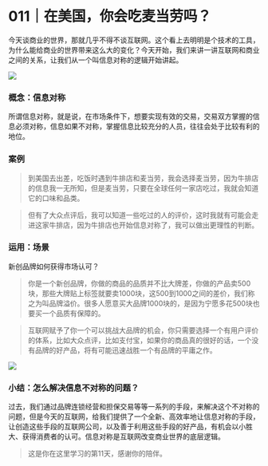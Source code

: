 # 011｜在美国，你会吃麦当劳吗？

今天谈商业的世界，那就几乎不得不谈互联网。这个看上去明明是个技术的工具，为什么能给商业的世界带来这么大的变化？今天开始，我们来讲一讲互联网和商业之间的关系，让我们从一个叫信息对称的逻辑开始讲起。

![](../img/62840f7337448890a34af884de49296b.jpg)

### 概念：信息对称

所谓信息对称，就是说，在市场条件下，想要实现有效的交易，交易双方掌握的信息必须对称，信息如果不对称，掌握信息比较充分的人员，往往会处于比较有利的地位。

### 案例

> 到美国去出差，吃饭时遇到牛排店和麦当劳，我会选择麦当劳，因为牛排店的信息我一无所知，但是麦当劳，只要在全球任何一家店吃过，我就会知道它的口味和品类。

> 但有了大众点评后，我可以知道一些吃过的人的评价，这时我就有可能会走进这家牛排店，因为牛排店也开始信息对称了，我可以做出更理性的判断。

### 运用：场景

新创品牌如何获得市场认可？

> 你是一个新创品牌，你做的商品的品质并不比大牌差，你做的产品卖500块，那些大牌贴上标签就要卖1000块，这500到1000之间的差价，我们称之为叫品牌溢价。很多人愿意买大品牌1000块的，是因为宁愿多花500块也要买一个品质有保障的。

> 互联网赋予了你一个可以挑战大品牌的机会，你只需要选择一个有用户评价的体系，比如大众点评，比如支付宝，如果你的商品真的很好的话，一个没有品牌的好产品，将有可能迅速战胜一个有品牌的平庸之作。

![](../img/68f73ca82851748f92c05973881db20f.jpg)

### 小结：怎么解决信息不对称的问题？

过去，我们通过品牌连锁经营和担保交易等等一系列的手段，来解决这个不对称的问题，但是今天的互联网，给我们提供了一个全新、高效率地让信息对称的手段，让创造这些手段的互联网公司，以及善于利用这些手段的好产品，有机会以小胜大、获得消费者的认可。信息对称是互联网改变商业世界的底层逻辑。

> 这是你在这里学习的第11天，感谢你的陪伴。